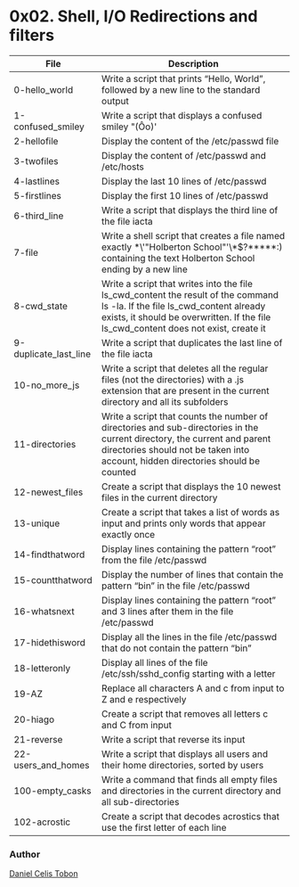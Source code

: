 # 0x02. Shell, I/O Redirections and filters

| File | Description |
| ------ | ------ |
| 0-hello_world | Write a script that prints “Hello, World”, followed by a new line to the standard output |
| 1-confused_smiley | Write a script that displays a confused smiley "(Ôo)' |
| 2-hellofile | Display the content of the /etc/passwd file |
| 3-twofiles | Display the content of /etc/passwd and /etc/hosts |
| 4-lastlines | Display the last 10 lines of /etc/passwd |
| 5-firstlines | Display the first 10 lines of /etc/passwd |
| 6-third_line | Write a script that displays the third line of the file iacta |
| 7-file | Write a shell script that creates a file named exactly \*\\'"Holberton School"\'\\*$\?\*\*\*\*\*:) containing the text Holberton School ending by a new line |
| 8-cwd_state | Write a script that writes into the file ls_cwd_content the result of the command ls -la. If the file ls_cwd_content already exists, it should be overwritten. If the file ls_cwd_content does not exist, create it |
| 9-duplicate_last_line | Write a script that duplicates the last line of the file iacta |
| 10-no_more_js | Write a script that deletes all the regular files (not the directories) with a .js extension that are present in the current directory and all its subfolders |
| 11-directories | Write a script that counts the number of directories and sub-directories in the current directory, the current and parent directories should not be taken into account, hidden directories should be counted |
| 12-newest_files | Create a script that displays the 10 newest files in the current directory |
| 13-unique | Create a script that takes a list of words as input and prints only words that appear exactly once |
| 14-findthatword | Display lines containing the pattern “root” from the file /etc/passwd |
| 15-countthatword | Display the number of lines that contain the pattern “bin” in the file /etc/passwd |
| 16-whatsnext | Display lines containing the pattern “root” and 3 lines after them in the file /etc/passwd |
| 17-hidethisword | Display all the lines in the file /etc/passwd that do not contain the pattern “bin” |
| 18-letteronly | Display all lines of the file /etc/ssh/sshd_config starting with a letter |
| 19-AZ | Replace all characters A and c from input to Z and e respectively |
| 20-hiago | Create a script that removes all letters c and C from input |
| 21-reverse | Write a script that reverse its input |
| 22-users_and_homes | Write a script that displays all users and their home directories, sorted by users |
| 100-empty_casks | Write a command that finds all empty files and directories in the current directory and all sub-directories |
| 102-acrostic | Create a script that decodes acrostics that use the first letter of each line |

### Author

[Daniel Celis Tobon](https://github.com/danicelistobon)
